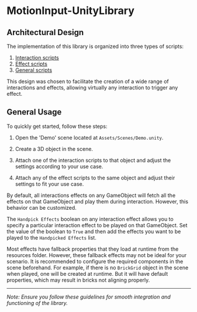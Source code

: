 # MotionInput-UnityLibrary

## Architectural Design

The implementation of this library is organized into three types of scripts:

1. [Interaction scripts](./Assets/Documentation/InteractionScriptsReadme.md)
2. [Effect scripts](./Assets/Documentation/EffectScriptsReadme.md)
3. [General scripts](./Assets/Documentation/GeneralScriptsReadme.md)

This design was chosen to facilitate the creation of a wide range of interactions and effects, allowing virtually any interaction to trigger any effect.

## General Usage

To quickly get started, follow these steps:

1. Open the 'Demo' scene located at `Assets/Scenes/Demo.unity`.

2. Create a 3D object in the scene.

3. Attach one of the interaction scripts to that object and adjust the settings according to your use case.

4. Attach any of the effect scripts to the same object and adjust their settings to fit your use case.

By default, all interactions effects on any GameObject will fetch all the effects on that GameObject and play them during interaction. However, this behavior can be customized.

The `Handpick Effects` boolean on any interaction effect allows you to specify a particular interaction effect to be played on that GameObject. Set the value of the boolean to `True` and then add the effects you want to be played to the `Handpicked Effects` list.

Most effects have fallback properties that they load at runtime from the resources folder. However, these fallback effects may not be ideal for your scenario. It is recommended to configure the required components in the scene beforehand. For example, if there is no `BrickGrid` object in the scene when played, one will be created at runtime. But it will have default properties, which may result in bricks not aligning properly.

---

_Note: Ensure you follow these guidelines for smooth integration and functioning of the library._
